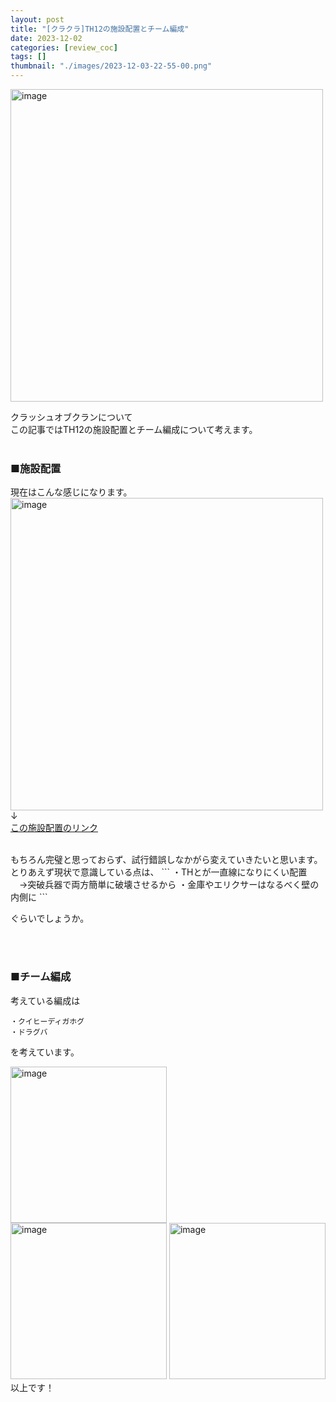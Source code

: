 ```yaml
---
layout: post
title: "[クラクラ]TH12の施設配置とチーム編成"
date: 2023-12-02
categories: [review_coc]
tags: []
thumbnail: "./images/2023-12-03-22-55-00.png"
---
```


<img src="{{ './images/2023-12-03-22-55-00.png' }}" alt="image" width="500" class="center-image"/>
  

クラッシュオブクランについて  
この記事ではTH12の施設配置とチーム編成について考えます。  
<br>

### ■施設配置
現在はこんな感じになります。  
<img src="{{ './images/2023-12-03-22-55-17.png' }}" alt="image" width="500" class="center-image"/>
↓  
[この施設配置のリンク](https://link.clashofclans.com/jp?action=OpenLayout&id=TH12%3AHV%3AAAAAKgAAAAIv97Msgp0xES_mFL8I3lu4)  
  
<br>
もちろん完璧と思っておらず、試行錯誤しなかがら変えていきたいと思います。  
とりあえず現状で意識している点は、  
```
・THとが一直線になりにくい配置  
　→突破兵器で両方簡単に破壊させるから  
・金庫やエリクサーはなるべく壁の内側に  
```
  
ぐらいでしょうか。  

<br>
<br>

### ■チーム編成
考えている編成は
```
・クイヒーディガホグ
・ドラグバ
```
を考えています。  

<img src="{{ './images/2023-12-03-22-36-56.png' }}" alt="image" width="250" class="center-image"/>  
<br>
<img src="{{ './images/2023-12-03-22-37-28.png' }}" alt="image" width="250" class="center-image"/>  
<img src="{{ './images/2023-12-03-22-37-42.png' }}" alt="image" width="250" class="center-image"/>  
  


  



  
<br>
以上です！  
  
